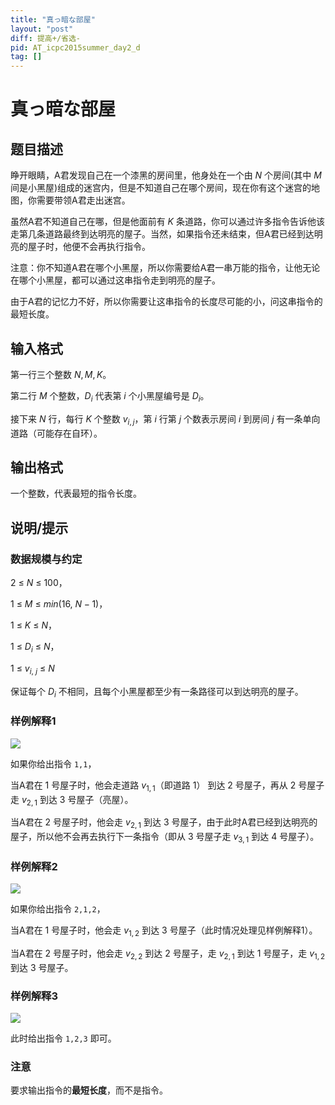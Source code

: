 ```yaml
---
title: "真っ暗な部屋"
layout: "post"
diff: 提高+/省选-
pid: AT_icpc2015summer_day2_d
tag: []
---
```


# 真っ暗な部屋

## 题目描述

睁开眼睛，A君发现自己在一个漆黑的房间里，他身处在一个由 $N$ 个房间(其中 $M$ 间是小黑屋)组成的迷宫内，但是不知道自己在哪个房间，现在你有这个迷宫的地图，你需要带领A君走出迷宫。

虽然A君不知道自己在哪，但是他面前有 $K$ 条道路，你可以通过许多指令告诉他该走第几条道路最终到达明亮的屋子。当然，如果指令还未结束，但A君已经到达明亮的屋子时，他便不会再执行指令。

注意：你不知道A君在哪个小黑屋，所以你需要给A君一串万能的指令，让他无论在哪个小黑屋，都可以通过这串指令走到明亮的屋子。

由于A君的记忆力不好，所以你需要让这串指令的长度尽可能的小，问这串指令的最短长度。

## 输入格式

第一行三个整数 $N,M,K$。

第二行 $M$ 个整数，$D_i$ 代表第 $i$ 个小黑屋编号是 $D_i$。

接下来 $N$ 行，每行 $K$ 个整数 $v_{i,j}$，第 $i$ 行第 $j$ 个数表示房间 $i$ 到房间 $j$ 有一条单向道路（可能存在自环）。

## 输出格式

一个整数，代表最短的指令长度。

## 说明/提示

### 数据规模与约定
$2\ \leq\ N\ \leq\ 100$，

$1\ \leq\ M\ \leq\ min(16,\ N-1)$，

$1\ \leq\ K\ \leq\ N$，

$1\ \leq\ D_i\ \leq\ N$，

$1\ \leq\ v_{i,\ j}\ \leq\ N$

保证每个 $D_i$ 不相同，且每个小黑屋都至少有一条路径可以到达明亮的屋子。

### 样例解释1
![](https://cdn.luogu.com.cn/upload/vjudge_pic/AT1449/f3908ff54756afa86688e91fce4eb6ce09d2229d.png)

如果你给出指令 ```1,1```，

当A君在 $1$ 号屋子时，他会走道路 $v_{1,1}$（即道路 $1$） 到达 $2$ 号屋子，再从 $2$ 号屋子走 $v_{2,1}$ 到达 $3$ 号屋子（亮屋）。

当A君在 $2$ 号屋子时，他会走 $v_{2,1}$ 到达 $3$ 号屋子，由于此时A君已经到达明亮的屋子，所以他不会再去执行下一条指令（即从 $3$ 号屋子走 $v_{3,1}$ 到达 $4$ 号屋子）。

### 样例解释2
![](https://cdn.luogu.com.cn/upload/vjudge_pic/AT1449/2c40711da8bb302f53576b4f2fe9db6e7bacb670.png)

如果你给出指令 ```2,1,2```，

当A君在 $1$ 号屋子时，他会走 $v_{1,2}$ 到达 $3$ 号屋子（此时情况处理见样例解释1）。

当A君在 $2$ 号屋子时，他会走 $v_{2,2}$ 到达 $2$ 号屋子，走 $v_{2,1}$ 到达 $1$ 号屋子，走 $v_{1,2}$ 到达 $3$ 号屋子。

### 样例解释3
![](https://cdn.luogu.com.cn/upload/vjudge_pic/AT1449/3422b955471ad6e11300f3a42a30605370eb1e29.png)

此时给出指令 ```1,2,3``` 即可。

### 注意
要求输出指令的**最短长度**，而不是指令。

